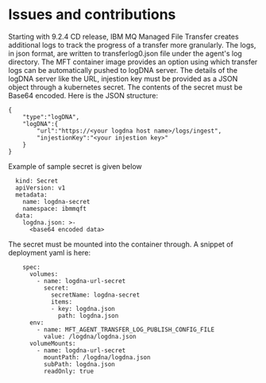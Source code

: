 # Issues and contributions

Starting with 9.2.4 CD release, IBM MQ Managed File Transfer creates additional logs to track the progress of a transfer more granularly. The logs, in json format, are written to transferlog0.json file under the agent's log directory. The MFT container image provides an option using which transfer logs can be automatically pushed to logDNA server. The details of the logDNA server like the URL, injestion key must be provided as a JSON object through a kubernetes secret. The contents of the secret must be Base64 encoded. Here is the JSON structure:

```
{ 
	"type":"logDNA", 
	"logDNA":{
		"url":"https://<your logdna host name>/logs/ingest",
		"injestionKey":"<your injestion key>"
	}
}
```

Example of sample secret is given below

```
  kind: Secret
  apiVersion: v1
  metadata:
    name: logdna-secret
    namespace: ibmmqft
  data:
    logdna.json: >-
      <base64 encoded data>
```

The secret must be mounted into the container through. A snippet of deployment yaml is here:

```
    spec:
      volumes:
        - name: logdna-url-secret
          secret:
            secretName: logdna-secret
            items:
            - key: logdna.json
              path: logdna.json
      env:
        - name: MFT_AGENT_TRANSFER_LOG_PUBLISH_CONFIG_FILE
          value: /logdna/logdna.json
      volumeMounts:
        - name: logdna-url-secret
          mountPath: /logdna/logdna.json
          subPath: logdna.json
          readOnly: true              
```
